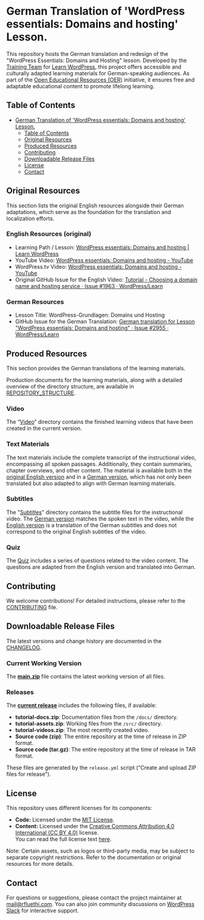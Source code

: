 # German Translation of 'WordPress essentials: Domains and hosting' Lesson.

This repository hosts the German translation and redesign of the "WordPress Essentials: Domains and Hosting" lesson. Developed by the [Training Team](https://make.wordpress.org/training/) for [Learn WordPress](https://learn.wordpress.org/), this project offers accessible and culturally adapted learning materials for German-speaking audiences. As part of the [Open Educational Resources (OER)](https://en.wikipedia.org/wiki/Open_educational_resources) initiative, it ensures free and adaptable educational content to promote lifelong learning.

## Table of Contents

- [German Translation of 'WordPress essentials: Domains and hosting' Lesson.](#german-translation-of-wordpress-essentials-domains-and-hosting-lesson)
  - [Table of Contents](#table-of-contents)
  - [Original Resources](#original-resources)
  - [Produced Resources](#produced-resources)
  - [Contributing](#contributing)
  - [Downloadable Release Files](#downloadable-release-files)
  - [License](#license)
  - [Contact](#contact)

## Original Resources

This section lists the original English resources alongside their German adaptations, which serve as the foundation for the translation and localization efforts.

### English Resources (original)
- Learning Path / Lesson: [WordPress essentials: Domains and hosting | Learn WordPress](https://learn.wordpress.org/lesson/wordpress-essentials-domains-and-hosting/)
- YouTube Video: [WordPress essentials: Domains and hosting - YouTube](https://www.youtube.com/watch?v=stbR6Tf7tCg)
- WordPress.tv Video: [WordPress essentials: Domains and hosting - YouTube](https://www.youtube.com/watch?v=stbR6Tf7tCg)
- Original GitHub Issue for the English Video: [Tutorial - Choosing a domain name and hosting service · Issue #1963 · WordPress/Learn](https://github.com/WordPress/Learn/issues/1963)

### German Resources
- Lesson Title: WordPress-Grundlagen: Domains und Hosting
- GitHub Issue for the German Translation: [German translation for Lesson "WordPress essentials: Domains and hosting" · Issue #2955 · WordPress/Learn](https://github.com/WordPress/Learn/issues/2955)

## Produced Resources

This section provides the German translations of the learning materials.

Production documents for the learning materials, along with a detailed overview of the directory structure, are available in [REPOSITORY_STRUCTURE](REPOSITORY_STRUCTURE.md).

### Video
The “[Video](media/video)” directory contains the finished learning videos that have been created in the current version.

### Text Materials

The text materials include the complete transcript of the instructional video, encompassing all spoken passages. Additionally, they contain summaries, chapter overviews, and other content. The material is available both in the [original English version](docs/text-material-en.md) and in a [German version](docs/text-material-de.md), which has not only been translated but also adapted to align with German learning materials.

### Subtitles

The "[Subtitles](src/subtitles)" directory contains the subtitle files for the instructional video. The [German version]((src/subtitles/german)) matches the spoken text in the video, while the [English version]((src/subtitles/english)) is a translation of the German subtitles and does not correspond to the original English subtitles of the video.

### Quiz

The [Quiz](docs/quiz.md) includes a series of questions related to the video content. The questions are adapted from the English version and translated into German.

## Contributing
We welcome contributions! For detailed instructions, please refer to the [CONTRIBUTING](CONTRIBUTING.md) file.

## Downloadable Release Files

The latest versions and change history are documented in the [CHANGELOG](CHANGELOG.md).

### Current Working Version

The **[main.zip](https://github.com/rfluethi/German-translation-for-Lesson-WordPress-essentials-Domains-and-hosting/archive/refs/heads/main.zip)** file contains the latest working version of all files.

### Releases

The **[current release](https://github.com/rfluethi/German-translation-for-Lesson-WordPress-essentials-Domains-and-hosting/releases/latest)** includes the following files, if available:

- **tutorial-docs.zip**: Documentation files from the `/docs/` directory.
- **tutorial-assets.zip**: Working files from the `/src/` directory.
- **tutorial-videos.zip**: The most recently created video.
- **Source code (zip)**: The entire repository at the time of release in ZIP format.
- **Source code (tar.gz)**: The entire repository at the time of release in TAR format.

These files are generated by the `release.yml` script (“Create and upload ZIP files for release”).

## License

This repository uses different licenses for its components:

- **Code:** Licensed under the [MIT License](LICENSE).
- **Content:** Licensed under the [Creative Commons Attribution 4.0 International (CC BY 4.0)](https://creativecommons.org/licenses/by/4.0/) license.  
  You can read the full license text [here](https://creativecommons.org/licenses/by/4.0/legalcode).


Note: Certain assets, such as logos or third-party media, may be subject to separate copyright restrictions. Refer to the documentation or original resources for more details.

## Contact

For questions or suggestions, please contact the project maintainer at [mail@rfluethi.com](mailto:mail@rfluethi.com). You can also join community discussions on [WordPress Slack](https://make.wordpress.org/chat/) for interactive support.